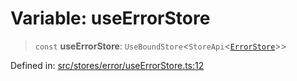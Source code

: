 # Variable: useErrorStore

> `const` **useErrorStore**: `UseBoundStore`\<`StoreApi`\<[`ErrorStore`](../../types/type-aliases/ErrorStore.md)\>\>

Defined in: [src/stores/error/useErrorStore.ts:12](https://github.com/Nick2bad4u/Uptime-Watcher/blob/dca5483e793478722cd3e6e125cafcec5fc771f0/src/stores/error/useErrorStore.ts#L12)
